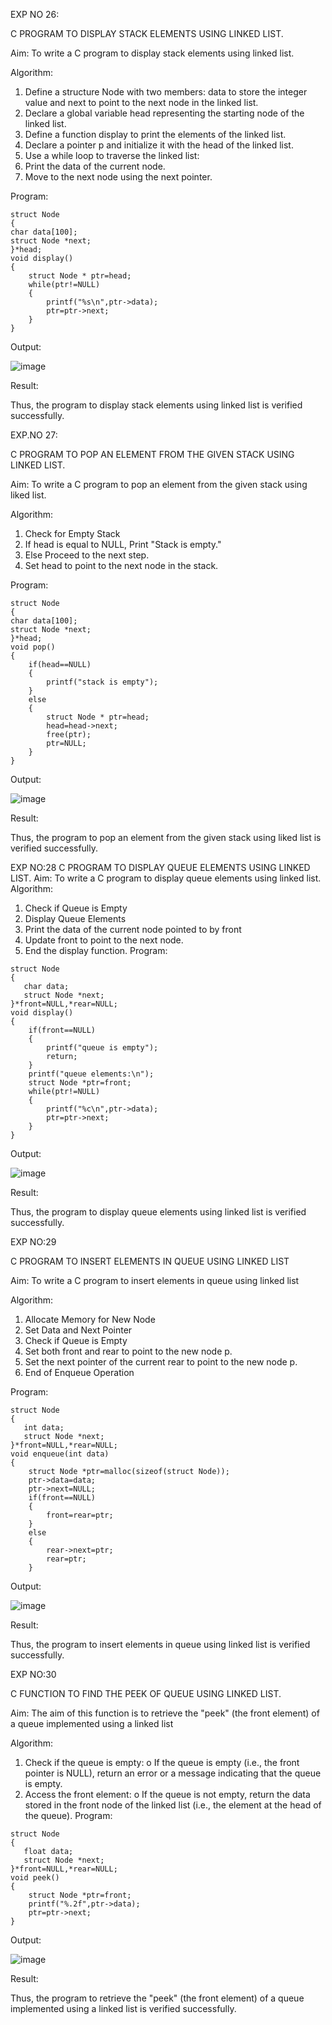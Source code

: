 EXP NO 26:

 C PROGRAM TO DISPLAY STACK ELEMENTS USING LINKED LIST. 
 
Aim: To write a C program to display stack elements using linked list.

Algorithm:
1.	Define a structure Node with two members: data to store the integer value and next to point to the next node in the linked list.
2.	Declare a global variable head representing the starting node of the linked list.
3.	Define a function display to print the elements of the linked list.
4.	Declare a pointer p and initialize it with the head of the linked list.
5.	Use a while loop to traverse the linked list:
6.	Print the data of the current node.
7.	Move to the next node using the next pointer.
   
Program:
```
struct Node   
{  
char data[100];  
struct Node *next;  
}*head;  
void display()  
{  
    struct Node * ptr=head;
    while(ptr!=NULL)
    {
        printf("%s\n",ptr->data);
        ptr=ptr->next;
    }
}
```
Output:


![image](https://github.com/user-attachments/assets/241b7fae-cfa5-4130-8262-ae60123d8fb0)

 
Result: 

Thus, the program to display stack elements using linked list is verified successfully.

EXP.NO 27: 

C PROGRAM TO POP AN ELEMENT FROM THE GIVEN STACK USING LINKED LIST. 

Aim: To write a C program to pop an element from the given stack using liked list.

Algorithm:
1.	Check for Empty Stack
2.	If head is equal to NULL, Print "Stack is empty."
3.	Else Proceed to the next step.
4.	Set head to point to the next node in the stack.
   
Program:
```
struct Node   
{  
char data[100];  
struct Node *next;  
}*head;  
void pop()  
{ 
    if(head==NULL)
    {
        printf("stack is empty");
    }
    else
    {
        struct Node * ptr=head;
        head=head->next;
        free(ptr);
        ptr=NULL;
    }
}
```
Output:



![image](https://github.com/user-attachments/assets/bd134873-0576-4a6e-bf80-cb132acbc28c)

 
Result:

 Thus, the program to pop an element from the given stack using liked list is verified successfully.



EXP NO:28 
C PROGRAM TO DISPLAY QUEUE ELEMENTS USING LINKED LIST. 
Aim: To write a C program to display queue elements using linked list.
 Algorithm:
1.	Check if Queue is Empty
2.	Display Queue Elements
3.	Print the data of the current node pointed to by front
4.	Update front to point to the next node.
5.	End the display function.
Program:
```
struct Node
{
   char data;
   struct Node *next;
}*front=NULL,*rear=NULL;
void display()
{
    if(front==NULL)
    {
        printf("queue is empty");
        return;
    }
    printf("queue elements:\n");
    struct Node *ptr=front;
    while(ptr!=NULL)
    {
        printf("%c\n",ptr->data);
        ptr=ptr->next;
    }
}
```
Output:


 ![image](https://github.com/user-attachments/assets/4d1f0cc1-af50-450c-bdd3-42b3040ec36d)

Result: 

Thus, the program to display queue elements using linked list is verified successfully.

EXP NO:29

 C PROGRAM TO INSERT ELEMENTS IN QUEUE USING LINKED LIST
 
Aim: To write a C program to insert elements in queue using linked list

Algorithm:
1.	Allocate Memory for New Node
2.	Set Data and Next Pointer
3.	Check if Queue is Empty
4.	Set both front and rear to point to the new node p.
5.	Set the next pointer of the current rear to point to the new node p.
6.	End of Enqueue Operation
   
Program:
```
struct Node
{
   int data;
   struct Node *next;
}*front=NULL,*rear=NULL;
void enqueue(int data)
{
    struct Node *ptr=malloc(sizeof(struct Node));
    ptr->data=data;
    ptr->next=NULL;
    if(front==NULL)
    {
        front=rear=ptr;
    }
    else
    {
        rear->next=ptr;
        rear=ptr;
    }
```
Output:


![image](https://github.com/user-attachments/assets/36455dbc-fa88-4e27-9369-e18f52d8aca0)

 
Result:

 Thus, the program to insert elements in queue using linked list is verified successfully.
 
EXP NO:30 

C FUNCTION TO FIND THE PEEK OF QUEUE USING LINKED LIST.

Aim:
The aim of this function is to retrieve the "peek" (the front element) of a queue implemented using a linked list

Algorithm:
1.	Check if the queue is empty: o If the queue is empty (i.e., the front pointer is NULL), return an error or a message indicating that the queue is empty.
2.	Access the front element: o If the queue is not empty, return the data stored in the front node of the linked list (i.e., the element at the head of the queue).
Program:
```
struct Node
{
   float data;
   struct Node *next;
}*front=NULL,*rear=NULL;
void peek()
{
    struct Node *ptr=front;
    printf("%.2f",ptr->data);
    ptr=ptr->next;
}
```
Output:


![image](https://github.com/user-attachments/assets/4af8b7cc-75c5-490c-a4a1-db991a54a6ea)

 
Result:

Thus, the program to retrieve the "peek" (the front element) of a queue implemented using a linked list is verified successfully.

